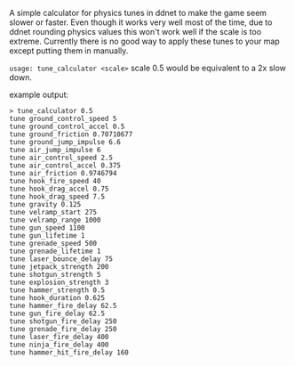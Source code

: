 A simple calculator for physics tunes in ddnet to make the game seem slower or faster.
Even though it works very well most of the time, due to ddnet rounding physics values this won't work well if the scale is too extreme.
Currently there is no good way to apply these tunes to your map except putting them in manually.

`usage: tune_calculator <scale>`
scale 0.5 would be equivalent to a 2x slow down.

example output:
```
> tune_calculator 0.5
tune ground_control_speed 5
tune ground_control_accel 0.5
tune ground_friction 0.70710677
tune ground_jump_impulse 6.6
tune air_jump_impulse 6
tune air_control_speed 2.5
tune air_control_accel 0.375
tune air_friction 0.9746794
tune hook_fire_speed 40
tune hook_drag_accel 0.75
tune hook_drag_speed 7.5
tune gravity 0.125
tune velramp_start 275
tune velramp_range 1000
tune gun_speed 1100
tune gun_lifetime 1
tune grenade_speed 500
tune grenade_lifetime 1
tune laser_bounce_delay 75
tune jetpack_strength 200
tune shotgun_strength 5
tune explosion_strength 3
tune hammer_strength 0.5
tune hook_duration 0.625
tune hammer_fire_delay 62.5
tune gun_fire_delay 62.5
tune shotgun_fire_delay 250
tune grenade_fire_delay 250
tune laser_fire_delay 400
tune ninja_fire_delay 400
tune hammer_hit_fire_delay 160
```
